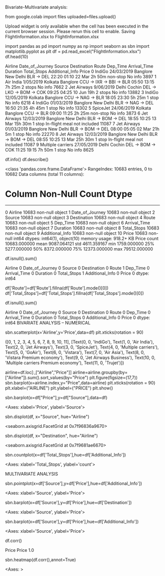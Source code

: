 Bivariate-Multivariate analysis:


from google.colab import files
uploaded=files.upload()
     
Upload widget is only available when the cell has been executed in the current browser session. Please rerun this cell to enable.
Saving FlightInformation.xlsx to FlightInformation.xlsx

import pandas as pd
import numpy as np
import seaborn as sbn
import matplotlib.pyplot as plt
df = pd.read_excel("FlightInformation.xlsx")
df.head(10)
     
Airline	Date_of_Journey	Source	Destination	Route	Dep_Time	Arrival_Time	Duration	Total_Stops	Additional_Info	Price
0	IndiGo	24/03/2019	Banglore	New Delhi	BLR → DEL	22:20	01:10 22 Mar	2h 50m	non-stop	No info	3897
1	Air India	1/05/2019	Kolkata	Banglore	CCU → IXR → BBI → BLR	05:50	13:15	7h 25m	2 stops	No info	7662
2	Jet Airways	9/06/2019	Delhi	Cochin	DEL → LKO → BOM → COK	09:25	04:25 10 Jun	19h	2 stops	No info	13882
3	IndiGo	12/05/2019	Kolkata	Banglore	CCU → NAG → BLR	18:05	23:30	5h 25m	1 stop	No info	6218
4	IndiGo	01/03/2019	Banglore	New Delhi	BLR → NAG → DEL	16:50	21:35	4h 45m	1 stop	No info	13302
5	SpiceJet	24/06/2019	Kolkata	Banglore	CCU → BLR	09:00	11:25	2h 25m	non-stop	No info	3873
6	Jet Airways	12/03/2019	Banglore	New Delhi	BLR → BOM → DEL	18:55	10:25 13 Mar	15h 30m	1 stop	In-flight meal not included	11087
7	Jet Airways	01/03/2019	Banglore	New Delhi	BLR → BOM → DEL	08:00	05:05 02 Mar	21h 5m	1 stop	No info	22270
8	Jet Airways	12/03/2019	Banglore	New Delhi	BLR → BOM → DEL	08:55	10:25 13 Mar	25h 30m	1 stop	In-flight meal not included	11087
9	Multiple carriers	27/05/2019	Delhi	Cochin	DEL → BOM → COK	11:25	19:15	7h 50m	1 stop	No info	8625

df.info()
df.describe()
     
<class 'pandas.core.frame.DataFrame'>
RangeIndex: 10683 entries, 0 to 10682
Data columns (total 11 columns):
 #   Column           Non-Null Count  Dtype 
---  ------           --------------  ----- 
 0   Airline          10683 non-null  object
 1   Date_of_Journey  10683 non-null  object
 2   Source           10683 non-null  object
 3   Destination      10683 non-null  object
 4   Route            10683 non-null  object
 5   Dep_Time         10683 non-null  object
 6   Arrival_Time     10683 non-null  object
 7   Duration         10683 non-null  object
 8   Total_Stops      10683 non-null  object
 9   Additional_Info  10683 non-null  object
 10  Price            10683 non-null  int64 
dtypes: int64(1), object(10)
memory usage: 918.2+ KB
Price
count	10683.000000
mean	9087.064121
std	4611.359167
min	1759.000000
25%	5277.000000
50%	8372.000000
75%	12373.000000
max	79512.000000

df.isnull().sum()
     
Airline            0
Date_of_Journey    0
Source             0
Destination        0
Route              1
Dep_Time           0
Arrival_Time       0
Duration           0
Total_Stops        1
Additional_Info    0
Price              0
dtype: int64

df['Route']=df['Route'].fillna(df['Route'].mode()[0])
df['Total_Stops']=df['Total_Stops'].fillna(df['Total_Stops'].mode()[0])
     

df.isnull().sum()
     
Airline            0
Date_of_Journey    0
Source             0
Destination        0
Route              0
Dep_Time           0
Arrival_Time       0
Duration           0
Total_Stops        0
Additional_Info    0
Price              0
dtype: int64
BIVARIATE ANALYSIS – NUMERICAL


sbn.scatterplot(x='Airline',y='Price',data=df)
plt.xticks(rotation = 90)

     
([0, 1, 2, 3, 4, 5, 6, 7, 8, 9, 10, 11],
 [Text(0, 0, 'IndiGo'),
  Text(1, 0, 'Air India'),
  Text(2, 0, 'Jet Airways'),
  Text(3, 0, 'SpiceJet'),
  Text(4, 0, 'Multiple carriers'),
  Text(5, 0, 'GoAir'),
  Text(6, 0, 'Vistara'),
  Text(7, 0, 'Air Asia'),
  Text(8, 0, 'Vistara Premium economy'),
  Text(9, 0, 'Jet Airways Business'),
  Text(10, 0, 'Multiple carriers Premium economy'),
  Text(11, 0, 'Trujet')])



     


     

airline=df.loc[:,["Airline","Price"]]
airline=airline.groupby(by=["Airline"]).sum().sort_values(by="Price")
plt.figure(figsize=(17,7))
sbn.barplot(x=airline.index,y="Price",data=airline)
plt.xticks(rotation = 90)
plt.xlabel=("AIRLINE")
plt.ylabel=("PRICE")
plt.show()
     


sbn.barplot(x=df["Price"],y=df["Source"],data=df)

     
<Axes: xlabel='Price', ylabel='Source'>


sbn.displot(df, x="Source", hue="Airline")

     
<seaborn.axisgrid.FacetGrid at 0x7f96836a9670>


sbn.displot(df, x="Destination", hue="Airline")
     
<seaborn.axisgrid.FacetGrid at 0x7f9681ae6670>


sbn.countplot(x=df['Total_Stops'],hue=df['Additional_Info'])
     
<Axes: xlabel='Total_Stops', ylabel='count'>

MULTIVARIATE ANALYSIS


sbn.pointplot(x=df['Source'],y=df['Price'],hue=df['Additional_Info'])
     
<Axes: xlabel='Source', ylabel='Price'>


sbn.barplot(x=df['Source'],y=df['Price'],hue=df['Destination'])

     
<Axes: xlabel='Source', ylabel='Price'>


sbn.barplot(x=df['Source'],y=df['Price'],hue=df['Additional_Info'])
     
<Axes: xlabel='Source', ylabel='Price'>


df.corr()

     
Price
Price	1.0

sbn.heatmap(df.corr(),annot=True)
     
<Axes: >


